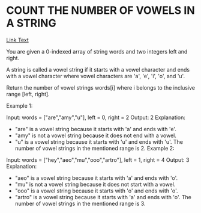 # COUNT THE NUMBER OF VOWELS IN A STRING

[Link Text](https://leetcode.com/problems/count-the-number-of-vowel-strings-in-range/description/)

You are given a 0-indexed array of string words and two integers left and right.

A string is called a vowel string if it starts with a vowel character and ends with a vowel character where vowel characters are 'a', 'e', 'i', 'o', and 'u'.

Return the number of vowel strings words[i] where i belongs to the inclusive range [left, right].

Example 1:

Input: words = ["are","amy","u"], left = 0, right = 2
Output: 2
Explanation: 
- "are" is a vowel string because it starts with 'a' and ends with 'e'.
- "amy" is not a vowel string because it does not end with a vowel.
- "u" is a vowel string because it starts with 'u' and ends with 'u'.
The number of vowel strings in the mentioned range is 2.
Example 2:

Input: words = ["hey","aeo","mu","ooo","artro"], left = 1, right = 4
Output: 3
Explanation: 
- "aeo" is a vowel string because it starts with 'a' and ends with 'o'.
- "mu" is not a vowel string because it does not start with a vowel.
- "ooo" is a vowel string because it starts with 'o' and ends with 'o'.
- "artro" is a vowel string because it starts with 'a' and ends with 'o'.
The number of vowel strings in the mentioned range is 3.